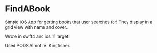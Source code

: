 # FindABook
Simple iOS App for getting books that user searches for!
They display in a grid view with name and cover..

Wrote in swift4 and ios 11 target!

Used PODS
Almofire.
Kingfisher.

